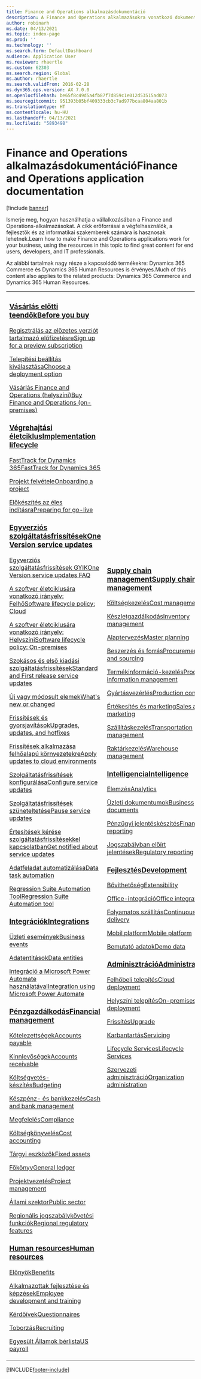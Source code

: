 ```yaml
---
title: Finance and Operations alkalmazásdokumentáció
description: A Finance and Operations alkalmazásokra vonatkozó dokumentáció.
author: robinarh
ms.date: 04/13/2021
ms.topic: index-page
ms.prod: ''
ms.technology: ''
ms.search.form: DefaultDashboard
audience: Application User
ms.reviewer: rhaertle
ms.custom: 62303
ms.search.region: Global
ms.author: rhaertle
ms.search.validFrom: 2016-02-28
ms.dyn365.ops.version: AX 7.0.0
ms.openlocfilehash: be65f8c49d5a4fb87f7d859c1e012d53515ad073
ms.sourcegitcommit: 951393b05bf409333cb3c7ad977bcaa804aa801b
ms.translationtype: HT
ms.contentlocale: hu-HU
ms.lasthandoff: 04/13/2021
ms.locfileid: "5893498"
---
```

# <a name="finance-and-operations-application-documentation"></a><span data-ttu-id="b1991-103">Finance and Operations alkalmazásdokumentáció</span><span class="sxs-lookup"><span data-stu-id="b1991-103">Finance and Operations application documentation</span></span>

[!include [banner](includes/banner.md)]

<span data-ttu-id="b1991-104">Ismerje meg, hogyan használhatja a vállalkozásában a Finance and Operations-alkalmazásokat. A cikk erőforrásai a végfelhasználók, a fejlesztők és az informatikai szakemberek számára is hasznosak lehetnek.</span><span class="sxs-lookup"><span data-stu-id="b1991-104">Learn how to make Finance and Operations applications work for your business, using the resources in this topic to find great content for end users, developers, and IT professionals.</span></span> 

<span data-ttu-id="b1991-105">Az alábbi tartalmak nagy része a kapcsolódó termékekre: Dynamics 365 Commerce és Dynamics 365 Human Resources is érvényes.</span><span class="sxs-lookup"><span data-stu-id="b1991-105">Much of this content also applies to the related products: Dynamics 365 Commerce and Dynamics 365 Human Resources.</span></span> 

<table>
<colgroup>
<col width="33%" />
<col width="33%" />
<col width="33%" />
</colgroup>
<tbody>
<tr class="odd">
<td>
<h3><span data-ttu-id="b1991-106"><a href="get-started/before-you-buy.md">Vásárlás előtti teendők</a></span><span class="sxs-lookup"><span data-stu-id="b1991-106"><a href="get-started/before-you-buy.md">Before you buy</a></span></span></h3>
<p><span data-ttu-id="b1991-107"><a href="../dev-itpro/dev-tools/sign-up-preview-subscription.md">Regisztrálás az előzetes verziót tartalmazó előfizetésre</a></span><span class="sxs-lookup"><span data-stu-id="b1991-107"><a href="../dev-itpro/dev-tools/sign-up-preview-subscription.md">Sign up for a preview subscription</a></span></span></p>
 <p><span data-ttu-id="b1991-108"><a href="../dev-itpro/deployment/choose-deployment-type.md">Telepítési beállítás kiválasztása</a></span><span class="sxs-lookup"><span data-stu-id="b1991-108"><a href="../dev-itpro/deployment/choose-deployment-type.md">Choose a deployment option</a></span></span></p>
 <p><span data-ttu-id="b1991-109"><a href="get-started/purchase-on-premises.md">Vásárlás Finance and Operations (helyszíni)</a></span><span class="sxs-lookup"><span data-stu-id="b1991-109"><a href="get-started/purchase-on-premises.md">Buy Finance and Operations (on-premises)</a></span></span></p>

<h3><span data-ttu-id="b1991-110"><a href="imp-lifecycle/implementation-lifecycle.md">Végrehajtási életciklus</a></span><span class="sxs-lookup"><span data-stu-id="b1991-110"><a href="imp-lifecycle/implementation-lifecycle.md">Implementation lifecycle</a></span></span></h3>
<p><span data-ttu-id="b1991-111"><a href="/dynamics365/fasttrack/">FastTrack for Dynamics 365</a></span><span class="sxs-lookup"><span data-stu-id="b1991-111"><a href="/dynamics365/fasttrack/">FastTrack for Dynamics 365</a></span></span></p>
<p><span data-ttu-id="b1991-112"><a href="imp-lifecycle/onboard.md">Projekt felvétele</a></span><span class="sxs-lookup"><span data-stu-id="b1991-112"><a href="imp-lifecycle/onboard.md">Onboarding a project</a></span></span></p>
<p><span data-ttu-id="b1991-113"><a href="imp-lifecycle/prepare-go-live.md">Előkészítés az éles indításra</a></span><span class="sxs-lookup"><span data-stu-id="b1991-113"><a href="imp-lifecycle/prepare-go-live.md">Preparing for go-live</a></span></span></p>

<h3><span data-ttu-id="b1991-114"><a href="../dev-itpro/lifecycle-services/oneversion-overview.md">Egyverziós szolgáltatásfrissítések</a></span><span class="sxs-lookup"><span data-stu-id="b1991-114"><a href="../dev-itpro/lifecycle-services/oneversion-overview.md">One Version service updates</a></span></span></h3>
<p><span data-ttu-id="b1991-115"><a href="get-started/one-version.md">Egyverziós szolgáltatásfrissítések GYIK</a></span><span class="sxs-lookup"><span data-stu-id="b1991-115"><a href="get-started/one-version.md">One Version service updates FAQ</a></span></span></p>
<p><span data-ttu-id="b1991-116"><a href="../dev-itpro/migration-upgrade/versions-update-policy.md">A szoftver életciklusára vonatkozó irányelv: Felhő</a></span><span class="sxs-lookup"><span data-stu-id="b1991-116"><a href="../dev-itpro/migration-upgrade/versions-update-policy.md">Software lifecycle policy: Cloud</a></span></span></p>
<p><span data-ttu-id="b1991-117"><a href="../dev-itpro/migration-upgrade/on-prem-version-update-policy.md">A szoftver életciklusára vonatkozó irányelv: Helyszíni</a></span><span class="sxs-lookup"><span data-stu-id="b1991-117"><a href="../dev-itpro/migration-upgrade/on-prem-version-update-policy.md">Software lifecycle policy: On-premises</a></span></span></p>
<p><span data-ttu-id="b1991-118"><a href="get-started/public-preview-releases.md">Szokásos és első kiadási szolgáltatásfrissítések</a></span><span class="sxs-lookup"><span data-stu-id="b1991-118"><a href="get-started/public-preview-releases.md">Standard and First release service updates</a></span></span></p>
<p><span data-ttu-id="b1991-119"><a href="get-started/whats-new-changed.md">Új vagy módosult elemek</a></span><span class="sxs-lookup"><span data-stu-id="b1991-119"><a href="get-started/whats-new-changed.md">What's new or changed</a></span></span></p>
<p><span data-ttu-id="b1991-120"><a href="../dev-itpro/migration-upgrade/upgrade-home-page.md">Frissítések és gyorsjavítások</a></span><span class="sxs-lookup"><span data-stu-id="b1991-120"><a href="../dev-itpro/migration-upgrade/upgrade-home-page.md">Upgrades, updates, and hotfixes</a></span></span></p>
<p><span data-ttu-id="b1991-121"><a href="../dev-itpro/deployment/apply-deployable-package-system.md">Frissítések alkalmazása felhőalapú környezetekre</a></span><span class="sxs-lookup"><span data-stu-id="b1991-121"><a href="../dev-itpro/deployment/apply-deployable-package-system.md">Apply updates to cloud environments</a></span></span></p>
<p><span data-ttu-id="b1991-122"><a href="../dev-itpro/lifecycle-services/configure-service-updates.md">Szolgáltatásfrissítések konfigurálása</a></span><span class="sxs-lookup"><span data-stu-id="b1991-122"><a href="../dev-itpro/lifecycle-services/configure-service-updates.md">Configure service updates</a></span></span></p>
<p><span data-ttu-id="b1991-123"><a href="../dev-itpro/lifecycle-services/pause-service-updates.md">Szolgáltatásfrissítések szüneteltetése</a></span><span class="sxs-lookup"><span data-stu-id="b1991-123"><a href="../dev-itpro/lifecycle-services/pause-service-updates.md">Pause service updates</a></span></span></p>
<p><span data-ttu-id="b1991-124"><a href="../dev-itpro/lifecycle-services/notifications-service-updates.md">Értesítések kérése szolgáltatásfrissítésekkel kapcsolatban</a></span><span class="sxs-lookup"><span data-stu-id="b1991-124"><a href="../dev-itpro/lifecycle-services/notifications-service-updates.md">Get notified about service updates</a></span></span></p>
<p><span data-ttu-id="b1991-125"><a href="../dev-itpro/data-entities/data-task-automation.md">Adatfeladat automatizálása</a></span><span class="sxs-lookup"><span data-stu-id="b1991-125"><a href="../dev-itpro/data-entities/data-task-automation.md">Data task automation</a></span></span></p>
<p><span data-ttu-id="b1991-126"><a href="../dev-itpro/lifecycle-services/using-task-guides-and-bpm-to-create-user-acceptance-tests.md">Regression Suite Automation Tool</a></span><span class="sxs-lookup"><span data-stu-id="b1991-126"><a href="../dev-itpro/lifecycle-services/using-task-guides-and-bpm-to-create-user-acceptance-tests.md">Regression Suite Automation tool</a></span></span></p>

<h3><span data-ttu-id="b1991-127"><a href="../dev-itpro/data-entities/integration-overview.md">Integrációk</a></span><span class="sxs-lookup"><span data-stu-id="b1991-127"><a href="../dev-itpro/data-entities/integration-overview.md">Integrations</a></span></span></h3>
<p><span data-ttu-id="b1991-128"><a href="../dev-itpro/business-events/home-page.md">Üzleti események</a></span><span class="sxs-lookup"><span data-stu-id="b1991-128"><a href="../dev-itpro/business-events/home-page.md">Business events</a></span></span></p>
<p><span data-ttu-id="b1991-129"><a href="../dev-itpro/data-entities/data-entities.md">Adatentitások</a></span><span class="sxs-lookup"><span data-stu-id="b1991-129"><a href="../dev-itpro/data-entities/data-entities.md">Data entities</a></span></span></p>
<p><span data-ttu-id="b1991-130"><a href="../dev-itpro/data-entities/fin-ops-connector.md">Integráció a Microsoft Power Automate használatával</a></span><span class="sxs-lookup"><span data-stu-id="b1991-130"><a href="../dev-itpro/data-entities/fin-ops-connector.md">Integration using Microsoft Power Automate</a></span></span></p>

<h3><span data-ttu-id="b1991-131"><a href="../../finance/index.md">Pénzgazdálkodás</a></span><span class="sxs-lookup"><span data-stu-id="b1991-131"><a href="../../finance/index.md">Financial management</a></span></span></h3>
<p><span data-ttu-id="b1991-132"><a href="../../finance/accounts-payable/accounts-payable.md">Kötelezettségek</a></span><span class="sxs-lookup"><span data-stu-id="b1991-132"><a href="../../finance/accounts-payable/accounts-payable.md">Accounts payable</a></span></span></p>
<p><span data-ttu-id="b1991-133"><a href="../../finance/accounts-receivable/accounts-receivable.md">Kinnlevőségek</a></span><span class="sxs-lookup"><span data-stu-id="b1991-133"><a href="../../finance/accounts-receivable/accounts-receivable.md">Accounts receivable</a></span></span></p>
<p><span data-ttu-id="b1991-134"><a href="../../finance/budgeting/budgeting-overview.md">Költségvetés-készítés</a></span><span class="sxs-lookup"><span data-stu-id="b1991-134"><a href="../../finance/budgeting/budgeting-overview.md">Budgeting</a></span></span></p>
<p><span data-ttu-id="b1991-135"><a href="../../finance/cash-bank-management/cash-bank-management.md">Készpénz- és bankkezelés</a></span><span class="sxs-lookup"><span data-stu-id="b1991-135"><a href="../../finance/cash-bank-management/cash-bank-management.md">Cash and bank management</a></span></span></p>
<p><span data-ttu-id="b1991-136"><a href="../../finance/general-ledger/audit-policy-rules.md">Megfelelés</a></span><span class="sxs-lookup"><span data-stu-id="b1991-136"><a href="../../finance/general-ledger/audit-policy-rules.md">Compliance</a></span></span></p>
<p><span data-ttu-id="b1991-137"><a href="../../finance/cost-accounting/cost-accounting-home-page.md">Költségkönyvelés</a></span><span class="sxs-lookup"><span data-stu-id="b1991-137"><a href="../../finance/cost-accounting/cost-accounting-home-page.md">Cost accounting</a></span></span></p>
<p><span data-ttu-id="b1991-138"><a href="../../finance/fixed-assets/fixed-assets.md">Tárgyi eszközök</a></span><span class="sxs-lookup"><span data-stu-id="b1991-138"><a href="../../finance/fixed-assets/fixed-assets.md">Fixed assets</a></span></span></p>
<p><span data-ttu-id="b1991-139"><a href="../../finance/general-ledger/general-ledger.md">Főkönyv</a></span><span class="sxs-lookup"><span data-stu-id="b1991-139"><a href="../../finance/general-ledger/general-ledger.md">General ledger</a></span></span></p>
<p><span data-ttu-id="b1991-140"><a href="/dynamics365/project-operations/prod-pma/overview-project-management-accounting">Projektvezetés</a></span><span class="sxs-lookup"><span data-stu-id="b1991-140"><a href="/dynamics365/project-operations/prod-pma/overview-project-management-accounting">Project management</a></span></span></p>
<p><span data-ttu-id="b1991-141"><a href="../../finance/public-sector/public-sector-functionality.md">Állami szektor</a></span><span class="sxs-lookup"><span data-stu-id="b1991-141"><a href="../../finance/public-sector/public-sector-functionality.md">Public sector</a></span></span></p>
<p><span data-ttu-id="b1991-142"><a href="../dev-itpro/lcs-solutions/country-region.md">Regionális jogszabálykövetési funkciók</a></span><span class="sxs-lookup"><span data-stu-id="b1991-142"><a href="../dev-itpro/lcs-solutions/country-region.md">Regional regulatory features</a></span></span></p>

<h3><span data-ttu-id="b1991-143"><a href="hr/hr-landing-page.md">Human resources</a></span><span class="sxs-lookup"><span data-stu-id="b1991-143"><a href="hr/hr-landing-page.md">Human resources</a></span></span></h3>
<p><span data-ttu-id="b1991-144"><a href="../../human-resources/hr-benefits-manage-program.md">Előnyök</a></span><span class="sxs-lookup"><span data-stu-id="b1991-144"><a href="../../human-resources/hr-benefits-manage-program.md">Benefits</a></span></span></p>
<p><span data-ttu-id="b1991-145"><a href="../../human-resources/hr-develop-performance-management-overview.md">Alkalmazottak fejlesztése és képzések</a></span><span class="sxs-lookup"><span data-stu-id="b1991-145"><a href="../../human-resources/hr-develop-performance-management-overview.md">Employee development and training</a></span></span></p>
<p><span data-ttu-id="b1991-146"><a href="../../human-resources/hr-learning-questionnaires.md">Kérdőívek</a></span><span class="sxs-lookup"><span data-stu-id="b1991-146"><a href="../../human-resources/hr-learning-questionnaires.md">Questionnaires</a></span></span></p>
<p><span data-ttu-id="b1991-147"><a href="hr/manage-recruiting-process.md">Toborzás</a></span><span class="sxs-lookup"><span data-stu-id="b1991-147"><a href="hr/manage-recruiting-process.md">Recruiting</a></span></span></p>
<p><span data-ttu-id="b1991-148"><a href="hr/localizations/noam-usa-payroll.md">Egyesült Államok bérlista</a></span><span class="sxs-lookup"><span data-stu-id="b1991-148"><a href="hr/localizations/noam-usa-payroll.md">US payroll</a></span></span></p>

</td>
<td>
<h3><span data-ttu-id="b1991-149"><a href="../../supply-chain/index.md">Supply chain management</a></span><span class="sxs-lookup"><span data-stu-id="b1991-149"><a href="../../supply-chain/index.md">Supply chain management</a></span></span></h3>
<p><span data-ttu-id="b1991-150"><a href="../../supply-chain/cost-management/costing-sheets.md">Költségkezelés</a></span><span class="sxs-lookup"><span data-stu-id="b1991-150"><a href="../../supply-chain/cost-management/costing-sheets.md">Cost management</a></span></span></p>
<p><span data-ttu-id="b1991-151"><a href="../../supply-chain/inventory/inventory-home-page.md">Készletgazdálkodás</a></span><span class="sxs-lookup"><span data-stu-id="b1991-151"><a href="../../supply-chain/inventory/inventory-home-page.md">Inventory management</a></span></span></p>
<p><span data-ttu-id="b1991-152"><a href="../../supply-chain/master-planning/master-plans.md">Alaptervezés</a></span><span class="sxs-lookup"><span data-stu-id="b1991-152"><a href="../../supply-chain/master-planning/master-plans.md">Master planning</a></span></span></p>
<p><span data-ttu-id="b1991-153"><a href="../../supply-chain/procurement/procurement-sourcing-overview.md">Beszerzés és forrás</a></span><span class="sxs-lookup"><span data-stu-id="b1991-153"><a href="../../supply-chain/procurement/procurement-sourcing-overview.md">Procurement and sourcing</a></span></span></p>
<p><span data-ttu-id="b1991-154"><a href="../../supply-chain/pim/product-information.md">Termékinformáció-kezelés</a></span><span class="sxs-lookup"><span data-stu-id="b1991-154"><a href="../../supply-chain/pim/product-information.md">Product information management</a></span></span></p>
<p><span data-ttu-id="b1991-155"><a href="../../supply-chain/production-control/production-process-overview.md">Gyártásvezérlés</a></span><span class="sxs-lookup"><span data-stu-id="b1991-155"><a href="../../supply-chain/production-control/production-process-overview.md">Production control</a></span></span></p>
<p><span data-ttu-id="b1991-156"><a href="../../supply-chain/sales-marketing/overview-sales-marketing.md">Értékesítés és marketing</a></span><span class="sxs-lookup"><span data-stu-id="b1991-156"><a href="../../supply-chain/sales-marketing/overview-sales-marketing.md">Sales and marketing</a></span></span></p>
<p><span data-ttu-id="b1991-157"><a href="../../supply-chain/transportation/transportation-management-overview.md">Szállításkezelés</a></span><span class="sxs-lookup"><span data-stu-id="b1991-157"><a href="../../supply-chain/transportation/transportation-management-overview.md">Transportation management</a></span></span></p>
<p><span data-ttu-id="b1991-158"><a href="../../supply-chain/warehousing/warehouse-configuration.md">Raktárkezelés</a></span><span class="sxs-lookup"><span data-stu-id="b1991-158"><a href="../../supply-chain/warehousing/warehouse-configuration.md">Warehouse management</a></span></span></p>


<h3><span data-ttu-id="b1991-159"><a href="../dev-itpro/analytics/bi-reporting-home-page.md">Intelligencia</a></span><span class="sxs-lookup"><span data-stu-id="b1991-159"><a href="../dev-itpro/analytics/bi-reporting-home-page.md">Intelligence</a></span></span></h3>
<p><span data-ttu-id="b1991-160"><a href="../dev-itpro/analytics/analytics.md">Elemzés</a></span><span class="sxs-lookup"><span data-stu-id="b1991-160"><a href="../dev-itpro/analytics/analytics.md">Analytics</a></span></span></p>
 <p><span data-ttu-id="b1991-161"><a href="../dev-itpro/analytics/document-reporting-services.md">Üzleti dokumentumok</a></span><span class="sxs-lookup"><span data-stu-id="b1991-161"><a href="../dev-itpro/analytics/document-reporting-services.md">Business documents</a></span></span></p>
<p><span data-ttu-id="b1991-162"><a href="../dev-itpro/analytics/financial-reporting-intro.md">Pénzügyi jelentéskészítés</a></span><span class="sxs-lookup"><span data-stu-id="b1991-162"><a href="../dev-itpro/analytics/financial-reporting-intro.md">Financial reporting</a></span></span></p>
<p><span data-ttu-id="b1991-163"><a href="../dev-itpro/analytics/general-electronic-reporting.md">Jogszabályban előírt jelentések</a></span><span class="sxs-lookup"><span data-stu-id="b1991-163"><a href="../dev-itpro/analytics/general-electronic-reporting.md">Regulatory reporting</a></span></span></p>



<h3><span data-ttu-id="b1991-164"><a href="../dev-itpro/dev-tools/developer-home-page.md">Fejlesztés</span><span class="sxs-lookup"><span data-stu-id="b1991-164"><a href="../dev-itpro/dev-tools/developer-home-page.md">Development</span></span></h3>
<p><span data-ttu-id="b1991-165"><a href="../dev-itpro/extensibility/extensibility-home-page.md">Bővíthetőség</a></span><span class="sxs-lookup"><span data-stu-id="b1991-165"><a href="../dev-itpro/extensibility/extensibility-home-page.md">Extensibility</a></span></span></p>
<p><span data-ttu-id="b1991-166"><a href="../dev-itpro/office-integration/office-integration.md">Office-integráció</a></span><span class="sxs-lookup"><span data-stu-id="b1991-166"><a href="../dev-itpro/office-integration/office-integration.md">Office integration</a></span></span></p>
<p><span data-ttu-id="b1991-167"><a href="../dev-itpro/dev-tools/continuous-delivery-home-page.md">Folyamatos szállítás</a></span><span class="sxs-lookup"><span data-stu-id="b1991-167"><a href="../dev-itpro/dev-tools/continuous-delivery-home-page.md">Continuous delivery</a></span></span></p>
<p><span data-ttu-id="b1991-168"><a href="../dev-itpro/mobile-apps/platform/mobile-platform-home-page.md">Mobil platform</a></span><span class="sxs-lookup"><span data-stu-id="b1991-168"><a href="../dev-itpro/mobile-apps/platform/mobile-platform-home-page.md">Mobile platform</a></span></span></p>
<p><span data-ttu-id="b1991-169"><a href="get-started/demo-data.md">Bemutató adatok</a></span><span class="sxs-lookup"><span data-stu-id="b1991-169"><a href="get-started/demo-data.md">Demo data</a></span></span></p>

<h3><span data-ttu-id="b1991-170"><a href="../dev-itpro/sysadmin/system-administration-home-page.md">Adminisztráció</span><span class="sxs-lookup"><span data-stu-id="b1991-170"><a href="../dev-itpro/sysadmin/system-administration-home-page.md">Administration</span></span></h3>
<p><span data-ttu-id="b1991-171"><a href="../dev-itpro/deployment/cloud-deployment-overview.md">Felhőbeli telepítés</a></span><span class="sxs-lookup"><span data-stu-id="b1991-171"><a href="../dev-itpro/deployment/cloud-deployment-overview.md">Cloud deployment</a></span></span></p>
<p><span data-ttu-id="b1991-172"><a href="../dev-itpro/deployment/on-premises-deployment-landing-page.md">Helyszíni telepítés</a></span><span class="sxs-lookup"><span data-stu-id="b1991-172"><a href="../dev-itpro/deployment/on-premises-deployment-landing-page.md">On-premises deployment</a></span></span></p>
<p><span data-ttu-id="b1991-173"><a href="../dev-itpro/migration-upgrade/upgrade-home-page.md">Frissítés</a></span><span class="sxs-lookup"><span data-stu-id="b1991-173"><a href="../dev-itpro/migration-upgrade/upgrade-home-page.md">Upgrade</a></span></span></p>
<p><span data-ttu-id="b1991-174"><a href="../dev-itpro/dev-tools/continuous-delivery-home-page.md#servicing">Karbantartás</a></span><span class="sxs-lookup"><span data-stu-id="b1991-174"><a href="../dev-itpro/dev-tools/continuous-delivery-home-page.md#servicing">Servicing</a></span></span></p>
<p><span data-ttu-id="b1991-175"><a href="../dev-itpro/lifecycle-services/lcs.md">Lifecycle Services</a></span><span class="sxs-lookup"><span data-stu-id="b1991-175"><a href="../dev-itpro/lifecycle-services/lcs.md">Lifecycle Services</a></span></span></p>
<p><span data-ttu-id="b1991-176"><a href="organization-administration/organization-administration-home-page.md">Szervezeti adminisztráció</a></span><span class="sxs-lookup"><span data-stu-id="b1991-176"><a href="organization-administration/organization-administration-home-page.md">Organization administration</a></span></span></p>
</td>
<td>
<h3><span data-ttu-id="b1991-177">Kapcsolódó termékek</span><span class="sxs-lookup"><span data-stu-id="b1991-177">Related products</span></span></h3>
<h4><span data-ttu-id="b1991-178"><a href="/dynamics365/commerce/">Dynamics 365 Commerce</a></span><span class="sxs-lookup"><span data-stu-id="b1991-178"><a href="/dynamics365/commerce/">Dynamics 365 Commerce</a></span></span></h4>
<p><span data-ttu-id="b1991-179"><a href="../../commerce/call-center-functionality.md">Hívásközpont</span><span class="sxs-lookup"><span data-stu-id="b1991-179"><a href="../../commerce/call-center-functionality.md">Call center</span></span></p>
<p><span data-ttu-id="b1991-180"><a href="../../commerce/define-maintain-retail-channels.md">Csatorna beállítása és kezelése</span><span class="sxs-lookup"><span data-stu-id="b1991-180"><a href="../../commerce/define-maintain-retail-channels.md">Channel setup and management</span></span></p>
<p><span data-ttu-id="b1991-181"><a href="../../commerce/retail-peripherals-overview.md">MPOS és Cloud POS</span><span class="sxs-lookup"><span data-stu-id="b1991-181"><a href="../../commerce/retail-peripherals-overview.md">MPOS and Cloud POS</span></span></p>
<p><span data-ttu-id="b1991-182"><a href="../../commerce/dev-itpro/dev-retail-home-page.md">Commerce fejlesztő és felügyelet</span><span class="sxs-lookup"><span data-stu-id="b1991-182"><a href="../../commerce/dev-itpro/dev-retail-home-page.md">Commerce developer and administration</span></span></p>

<h4><span data-ttu-id="b1991-183"><a href="/dynamics365/human-resources/">Dynamics 365 Human Resources</a></span><span class="sxs-lookup"><span data-stu-id="b1991-183"><a href="/dynamics365/human-resources/">Dynamics 365 Human Resources</a></span></span></h4>
<p><span data-ttu-id="b1991-184"><a href="../../human-resources/hr-admin-overview.md">Rendszergazda iránymutatása</a></span><span class="sxs-lookup"><span data-stu-id="b1991-184"><a href="../../human-resources/hr-admin-overview.md">Administrator Guide</a></span></span></p>
<p><span data-ttu-id="b1991-185"><a href="../../human-resources/hr-developer-overview.md">Fejlesztői iránymutatás</a></span><span class="sxs-lookup"><span data-stu-id="b1991-185"><a href="../../human-resources/hr-developer-overview.md">Developer Guide</a></span></span></p>
<p><span data-ttu-id="b1991-186"><a href="../../human-resources/hr-hrpro-overview.md">Használati útmutató</a></span><span class="sxs-lookup"><span data-stu-id="b1991-186"><a href="../../human-resources/hr-hrpro-overview.md">User Guide</a></span></span></p>


</td>
</tr>

</tbody>
</table>


[!INCLUDE[footer-include](../../includes/footer-banner.md)]
